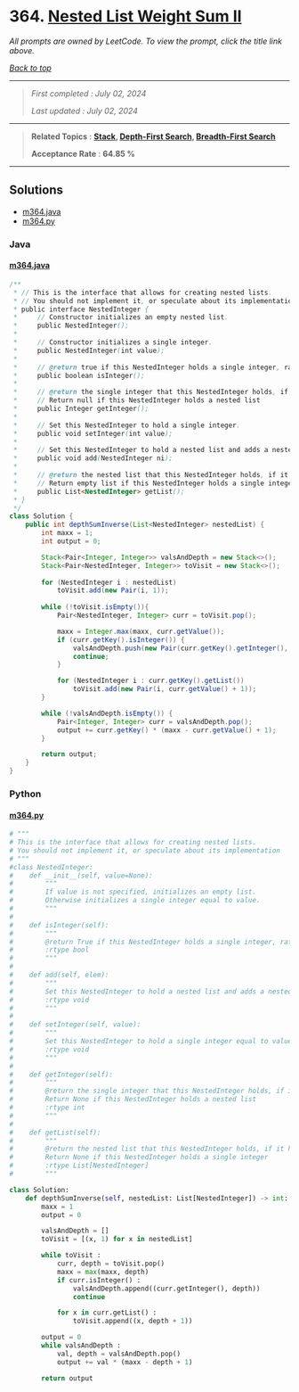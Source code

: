# 364. [Nested List Weight Sum II](<https://leetcode.com/problems/nested-list-weight-sum-ii>)

*All prompts are owned by LeetCode. To view the prompt, click the title link above.*

*[Back to top](<../README.md>)*

------

> *First completed : July 02, 2024*
>
> *Last updated : July 02, 2024*

------

> **Related Topics** : **[Stack](<by_topic/Stack.md>), [Depth-First Search](<by_topic/Depth-First Search.md>), [Breadth-First Search](<by_topic/Breadth-First Search.md>)**
>
> **Acceptance Rate** : **64.85 %**

------

## Solutions

- [m364.java](<../my-submissions/m364.java>)
- [m364.py](<../my-submissions/m364.py>)
### Java
#### [m364.java](<../my-submissions/m364.java>)
```Java
/**
 * // This is the interface that allows for creating nested lists.
 * // You should not implement it, or speculate about its implementation
 * public interface NestedInteger {
 *     // Constructor initializes an empty nested list.
 *     public NestedInteger();
 *
 *     // Constructor initializes a single integer.
 *     public NestedInteger(int value);
 *
 *     // @return true if this NestedInteger holds a single integer, rather than a nested list.
 *     public boolean isInteger();
 *
 *     // @return the single integer that this NestedInteger holds, if it holds a single integer
 *     // Return null if this NestedInteger holds a nested list
 *     public Integer getInteger();
 *
 *     // Set this NestedInteger to hold a single integer.
 *     public void setInteger(int value);
 *
 *     // Set this NestedInteger to hold a nested list and adds a nested integer to it.
 *     public void add(NestedInteger ni);
 *
 *     // @return the nested list that this NestedInteger holds, if it holds a nested list
 *     // Return empty list if this NestedInteger holds a single integer
 *     public List<NestedInteger> getList();
 * }
 */
class Solution {
    public int depthSumInverse(List<NestedInteger> nestedList) {
        int maxx = 1;
        int output = 0;

        Stack<Pair<Integer, Integer>> valsAndDepth = new Stack<>();
        Stack<Pair<NestedInteger, Integer>> toVisit = new Stack<>();
        
        for (NestedInteger i : nestedList)
            toVisit.add(new Pair(i, 1));
        
        while (!toVisit.isEmpty()){
            Pair<NestedInteger, Integer> curr = toVisit.pop();

            maxx = Integer.max(maxx, curr.getValue());
            if (curr.getKey().isInteger()) {
                valsAndDepth.push(new Pair(curr.getKey().getInteger(), curr.getValue()));
                continue;
            }

            for (NestedInteger i : curr.getKey().getList())
                toVisit.add(new Pair(i, curr.getValue() + 1));
        }

        while (!valsAndDepth.isEmpty()) {
            Pair<Integer, Integer> curr = valsAndDepth.pop();
            output += curr.getKey() * (maxx - curr.getValue() + 1);
        }

        return output;
    }
}
```

### Python
#### [m364.py](<../my-submissions/m364.py>)
```Python
# """
# This is the interface that allows for creating nested lists.
# You should not implement it, or speculate about its implementation
# """
#class NestedInteger:
#    def __init__(self, value=None):
#        """
#        If value is not specified, initializes an empty list.
#        Otherwise initializes a single integer equal to value.
#        """
#
#    def isInteger(self):
#        """
#        @return True if this NestedInteger holds a single integer, rather than a nested list.
#        :rtype bool
#        """
#
#    def add(self, elem):
#        """
#        Set this NestedInteger to hold a nested list and adds a nested integer elem to it.
#        :rtype void
#        """
#
#    def setInteger(self, value):
#        """
#        Set this NestedInteger to hold a single integer equal to value.
#        :rtype void
#        """
#
#    def getInteger(self):
#        """
#        @return the single integer that this NestedInteger holds, if it holds a single integer
#        Return None if this NestedInteger holds a nested list
#        :rtype int
#        """
#
#    def getList(self):
#        """
#        @return the nested list that this NestedInteger holds, if it holds a nested list
#        Return None if this NestedInteger holds a single integer
#        :rtype List[NestedInteger]
#        """

class Solution:
    def depthSumInverse(self, nestedList: List[NestedInteger]) -> int:
        maxx = 1
        output = 0

        valsAndDepth = []
        toVisit = [(x, 1) for x in nestedList]

        while toVisit :
            curr, depth = toVisit.pop()
            maxx = max(maxx, depth)
            if curr.isInteger() :
                valsAndDepth.append((curr.getInteger(), depth))
                continue

            for x in curr.getList() :
                toVisit.append((x, depth + 1))

        output = 0
        while valsAndDepth :
            val, depth = valsAndDepth.pop()
            output += val * (maxx - depth + 1)

        return output

```

